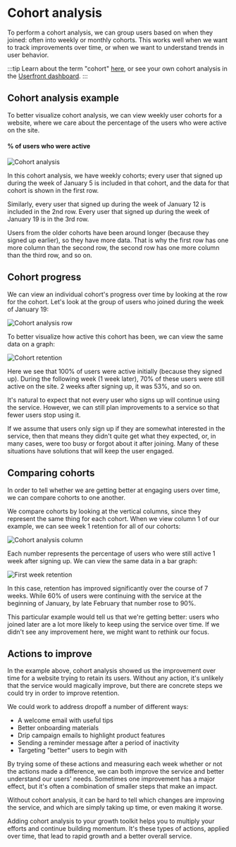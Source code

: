 # Cohort analysis

To perform a cohort analysis, we can group users based on when they joined: often into weekly or monthly cohorts. This works well when we want to track improvements over time, or when we want to understand trends in user behavior.

:::tip
Learn about the term "cohort" [here](/guide/cohort.html), or see your own cohort analysis in the [Userfront dashboard](https://userfront.com/projects).
:::

## Cohort analysis example

To better visualize cohort analysis, we can view weekly user cohorts for a website, where we care about the percentage of the users who were active on the site.

#### % of users who were active

![Cohort analysis](https://res.cloudinary.com/component/image/upload/v1585000344/permanent/cohort.png)

In this cohort analysis, we have weekly cohorts; every user that signed up during the week of January 5 is included in that cohort, and the data for that cohort is shown in the first row.

Similarly, every user that signed up during the week of January 12 is included in the 2nd row. Every user that signed up during the week of January 19 is in the 3rd row.

Users from the older cohorts have been around longer (because they signed up earlier), so they have more data. That is why the first row has one more column than the second row, the second row has one more column than the third row, and so on.

## Cohort progress

We can view an individual cohort's progress over time by looking at the row for the cohort. Let's look at the group of users who joined during the week of January 19:

![Cohort analysis row](https://res.cloudinary.com/component/image/upload/v1585000344/permanent/cohort-cohort.png)

To better visualize how active this cohort has been, we can view the same data on a graph:

![Cohort retention](https://res.cloudinary.com/component/image/upload/v1585000343/permanent/cohort-retention-time.png)

Here we see that 100% of users were active initially (because they signed up). During the following week (1 week later), 70% of these users were still active on the site. 2 weeks after signing up, it was 53%, and so on.

It's natural to expect that not every user who signs up will continue using the service. However, we can still plan improvements to a service so that fewer users stop using it.

If we assume that users only sign up if they are somewhat interested in the service, then that means they didn't quite get what they expected, or, in many cases, were too busy or forgot about it after joining. Many of these situations have solutions that will keep the user engaged.

## Comparing cohorts

In order to tell whether we are getting better at engaging users over time, we can compare cohorts to one another.

We compare cohorts by looking at the vertical columns, since they represent the same thing for each cohort. When we view column 1 of our example, we can see week 1 retention for all of our cohorts:

![Cohort analysis column](https://res.cloudinary.com/component/image/upload/v1585000343/permanent/cohort-week-1.png)

Each number represents the percentage of users who were still active 1 week after signing up. We can view the same data in a bar graph:

![First week retention](https://res.cloudinary.com/component/image/upload/v1585000343/permanent/cohort-retention-progress.png)

In this case, retention has improved significantly over the course of 7 weeks. While 60% of users were continuing with the service at the beginning of January, by late February that number rose to 90%.

This particular example would tell us that we're getting better: users who joined later are a lot more likely to keep using the service over time. If we didn't see any improvement here, we might want to rethink our focus.

## Actions to improve

In the example above, cohort analysis showed us the improvement over time for a website trying to retain its users. Without any action, it's unlikely that the service would magically improve, but there are concrete steps we could try in order to improve retention.

We could work to address dropoff a number of different ways:

- A welcome email with useful tips
- Better onboarding materials
- Drip campaign emails to highlight product features
- Sending a reminder message after a period of inactivity
- Targeting "better" users to begin with

By trying some of these actions and measuring each week whether or not the actions made a difference, we can both improve the service and better understand our users' needs. Sometimes one improvement has a major effect, but it's often a combination of smaller steps that make an impact.

Without cohort analysis, it can be hard to tell which changes are improving the service, and which are simply taking up time, or even making it worse.

Adding cohort analysis to your growth toolkit helps you to multiply your efforts and continue building momentum. It's these types of actions, applied over time, that lead to rapid growth and a better overall service.
